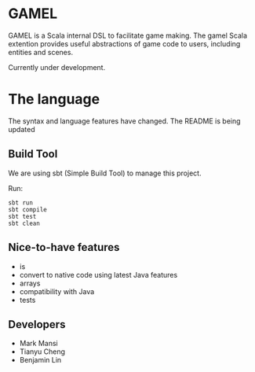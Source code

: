 GAMEL
=====
GAMEL is a Scala internal DSL to facilitate game making. The gamel Scala extention provides useful abstractions of game code to users, including entities and scenes.

Currently under development.

The language
============

The syntax and language features have changed. The README is being updated

Build Tool
----------
We are using sbt (Simple Build Tool) to manage this project. 

Run:

  ```
  sbt run
  sbt compile
  sbt test
  sbt clean
  ```

Nice-to-have features
---------------------
+ is
+ convert to native code using latest Java features
+ arrays
+ compatibility with Java
+ tests

Developers
----------
+ Mark Mansi
+ Tianyu Cheng
+ Benjamin Lin
